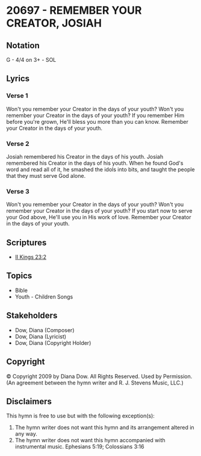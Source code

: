 # 20697 - REMEMBER YOUR CREATOR, JOSIAH

## Notation

G - 4/4 on 3+ - SOL

## Lyrics

### Verse 1

Won't you remember your Creator in the days of your youth? Won't you remember your Creator in the days of your youth? If you remember Him before you're grown, He'll bless you more than you can know. Remember your Creator in the days of your youth.

### Verse 2

Josiah remembered his Creator in the days of his youth. Josiah remembered his Creator in the days of his youth. When he found God's word and read all of it, he smashed the idols into bits, and taught the people that they must serve God alone.

### Verse 3

Won't you remember your Creator in the days of your youth? Won't you remember your Creator in the days of your youth? If you start now to serve your God above, He'll use you in His work of love. Remember your Creator in the days of your youth.


## Scriptures

- [II Kings 23:2](https://www.biblegateway.com/passage/?search=II%20Kings%2023%3A2)

## Topics

- Bible
- Youth - Children Songs

## Stakeholders

- Dow, Diana (Composer)
- Dow, Diana (Lyricist)
- Dow, Diana (Copyright Holder)

## Copyright

© Copyright 2009 by Diana Dow. All Rights Reserved. Used by Permission.
(An agreement between the hymn writer and R. J. Stevens Music, LLC.)

## Disclaimers

This hymn is free to use but with the following exception(s):
1. The hymn writer does not want this hymn and its arrangement altered in any way.
2. The hymn writer does not want this hymn accompanied with instrumental music.
Ephesians 5:19; Colossians 3:16

